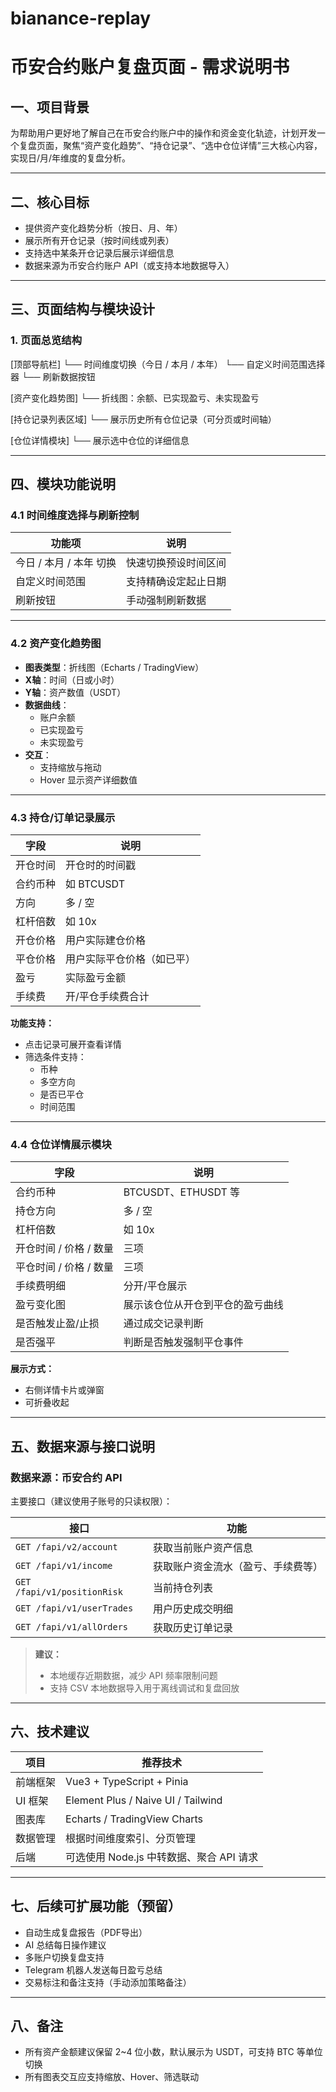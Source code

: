 # bianance-replay
# 币安合约账户复盘页面 - 需求说明书

## 一、项目背景

为帮助用户更好地了解自己在币安合约账户中的操作和资金变化轨迹，计划开发一个复盘页面，聚焦“资产变化趋势”、“持仓记录”、“选中仓位详情”三大核心内容，实现日/月/年维度的复盘分析。

---

## 二、核心目标

- 提供资产变化趋势分析（按日、月、年）
- 展示所有开仓记录（按时间线或列表）
- 支持选中某条开仓记录后展示详细信息
- 数据来源为币安合约账户 API（或支持本地数据导入）

---

## 三、页面结构与模块设计

### 1. 页面总览结构

[顶部导航栏]
└── 时间维度切换（今日 / 本月 / 本年）
└── 自定义时间范围选择器
└── 刷新数据按钮

[资产变化趋势图]
└── 折线图：余额、已实现盈亏、未实现盈亏

[持仓记录列表区域]
└── 展示历史所有仓位记录（可分页或时间轴）

[仓位详情模块]
└── 展示选中仓位的详细信息

---

## 四、模块功能说明

### 4.1 时间维度选择与刷新控制

| 功能项 | 说明 |
|--------|------|
| 今日 / 本月 / 本年 切换 | 快速切换预设时间区间 |
| 自定义时间范围 | 支持精确设定起止日期 |
| 刷新按钮 | 手动强制刷新数据 |

---

### 4.2 资产变化趋势图

- **图表类型**：折线图（Echarts / TradingView）
- **X轴**：时间（日或小时）
- **Y轴**：资产数值（USDT）
- **数据曲线**：
  - 账户余额
  - 已实现盈亏
  - 未实现盈亏
- **交互**：
  - 支持缩放与拖动
  - Hover 显示资产详细数值

---

### 4.3 持仓/订单记录展示

| 字段 | 说明 |
|------|------|
| 开仓时间 | 开仓时的时间戳 |
| 合约币种 | 如 BTCUSDT |
| 方向 | 多 / 空 |
| 杠杆倍数 | 如 10x |
| 开仓价格 | 用户实际建仓价格 |
| 平仓价格 | 用户实际平仓价格（如已平） |
| 盈亏 | 实际盈亏金额 |
| 手续费 | 开/平仓手续费合计 |

**功能支持：**
- 点击记录可展开查看详情
- 筛选条件支持：
  - 币种
  - 多空方向
  - 是否已平仓
  - 时间范围

---

### 4.4 仓位详情展示模块

| 字段 | 说明 |
|------|------|
| 合约币种 | BTCUSDT、ETHUSDT 等 |
| 持仓方向 | 多 / 空 |
| 杠杆倍数 | 如 10x |
| 开仓时间 / 价格 / 数量 | 三项 |
| 平仓时间 / 价格 / 数量 | 三项 |
| 手续费明细 | 分开/平仓展示 |
| 盈亏变化图 | 展示该仓位从开仓到平仓的盈亏曲线 |
| 是否触发止盈/止损 | 通过成交记录判断 |
| 是否强平 | 判断是否触发强制平仓事件 |

**展示方式：**
- 右侧详情卡片或弹窗
- 可折叠收起

---

## 五、数据来源与接口说明

### 数据来源：币安合约 API

主要接口（建议使用子账号的只读权限）：

| 接口 | 功能 |
|------|------|
| `GET /fapi/v2/account` | 获取当前账户资产信息 |
| `GET /fapi/v1/income` | 获取账户资金流水（盈亏、手续费等） |
| `GET /fapi/v1/positionRisk` | 当前持仓列表 |
| `GET /fapi/v1/userTrades` | 用户历史成交明细 |
| `GET /fapi/v1/allOrders` | 获取历史订单记录 |

> **建议：**
> - 本地缓存近期数据，减少 API 频率限制问题
> - 支持 CSV 本地数据导入用于离线调试和复盘回放

---

## 六、技术建议

| 项目 | 推荐技术 |
|------|----------|
| 前端框架 | Vue3 + TypeScript + Pinia |
| UI 框架 | Element Plus / Naive UI / Tailwind |
| 图表库 | Echarts / TradingView Charts |
| 数据管理 | 根据时间维度索引、分页管理 |
| 后端 | 可选使用 Node.js 中转数据、聚合 API 请求 |

---

## 七、后续可扩展功能（预留）

- 自动生成复盘报告（PDF导出）
- AI 总结每日操作建议
- 多账户切换复盘支持
- Telegram 机器人发送每日盈亏总结
- 交易标注和备注支持（手动添加策略备注）

---

## 八、备注

- 所有资产金额建议保留 2~4 位小数，默认展示为 USDT，可支持 BTC 等单位切换
- 所有图表交互应支持缩放、Hover、筛选联动
